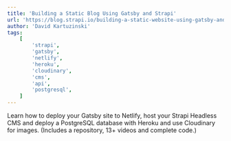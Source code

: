 ```yaml
---
title: 'Building a Static Blog Using Gatsby and Strapi'
url: 'https://blog.strapi.io/building-a-static-website-using-gatsby-and-strapi/'
author: 'David Kartuzinski'
tags:
    [
        'strapi',
        'gatsby',
        'netlify',
        'heroku',
        'cloudinary',
        'cms',
        'api',
        'postgresql',
    ]
---
```


Learn how to deploy your Gatsby site to Netlify, host your Strapi Headless CMS and deploy a PostgreSQL database with Heroku and use Cloudinary for images. (Includes a repository, 13+ videos and complete code.)
